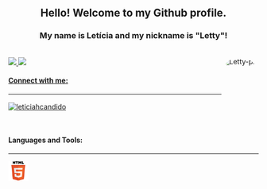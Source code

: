 <center>
  <h2 align="center">Hello! Welcome to my Github profile.</h2>
  <h3 align="center">My name is Letícia and my nickname is "Letty"!</h3>
  
<br>
  
<div align="left">
  <a href="https://github.com/leticiahcandido">
  <img height="170em" src="https://github-readme-stats.vercel.app/api?username=leticiahcandido&show_icons=true&theme=gruvbox"/>
  <img height="170em" src="https://github-readme-stats.vercel.app/api/top-langs/?username=leticiahcandido&layout=compact&langs_count=7&theme=dark"/>
  <img align="right" alt="Letty-pic" height="150" style="border-radius:50px;" src="https://user-images.githubusercontent.com/82914611/164263525-5c3d2ce3-ab2f-453d-b9f9-cb31dcce0f00.png">
 </div>
 

<h4 align="left">Connect with me:</h4>
  <hr>
  <p align="left">
  <a href="https://linkedin.com/in/leticiahcandido" target="blank"><img align="center" src="https://cdn.jsdelivr.net/npm/simple-icons@3.0.1/icons/linkedin.svg" alt="leticiahcandido" height="30" width="40" /></a>
  </p>
  
<br>
  
<h4 align="left">Languages and Tools:</h4>
  <hr>
  <p align="left">
  <img src="https://raw.githubusercontent.com/devicons/devicon/master/icons/html5/html5-original-wordmark.svg" alt="html5" width="40" height="40"/>
  </p>
